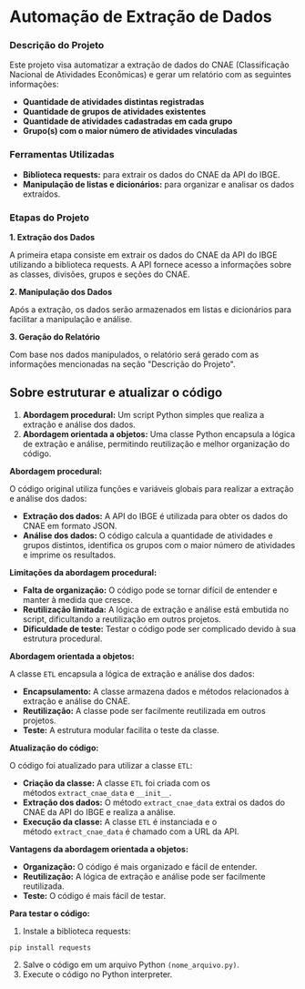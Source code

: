 # Automação de Extração de Dados

### Descrição do Projeto

Este projeto visa automatizar a extração de dados do CNAE (Classificação Nacional de Atividades Econômicas) e gerar um relatório com as seguintes informações:

- **Quantidade de atividades distintas registradas**
- **Quantidade de grupos de atividades existentes**
- **Quantidade de atividades cadastradas em cada grupo**
- **Grupo(s) com o maior número de atividades vinculadas**

### Ferramentas Utilizadas

- **Biblioteca requests:** para extrair os dados do CNAE da API do IBGE.
- **Manipulação de listas e dicionários:** para organizar e analisar os dados extraídos.

### Etapas do Projeto

**1. Extração dos Dados**

A primeira etapa consiste em extrair os dados do CNAE da API do IBGE utilizando a biblioteca requests. A API fornece acesso a informações sobre as classes, divisões, grupos e seções do CNAE.

**2. Manipulação dos Dados**

Após a extração, os dados serão armazenados em listas e dicionários para facilitar a manipulação e análise.

**3. Geração do Relatório**

Com base nos dados manipulados, o relatório será gerado com as informações mencionadas na seção "Descrição do Projeto".

##

## Sobre estruturar e atualizar o código

1. **Abordagem procedural:** Um script Python simples que realiza a extração e análise dos dados.
2. **Abordagem orientada a objetos:** Uma classe Python encapsula a lógica de extração e análise, permitindo reutilização e melhor organização do código.

**Abordagem procedural:**

O código original utiliza funções e variáveis ​​globais para realizar a extração e análise dos dados:

- **Extração dos dados:** A API do IBGE é utilizada para obter os dados do CNAE em formato JSON.
- **Análise dos dados:** O código calcula a quantidade de atividades e grupos distintos, identifica os grupos com o maior número de atividades e imprime os resultados.

**Limitações da abordagem procedural:**

- **Falta de organização:** O código pode se tornar difícil de entender e manter à medida que cresce.
- **Reutilização limitada:** A lógica de extração e análise está embutida no script, dificultando a reutilização em outros projetos.
- **Dificuldade de teste:** Testar o código pode ser complicado devido à sua estrutura procedural.

**Abordagem orientada a objetos:**

A classe `ETL` encapsula a lógica de extração e análise dos dados:

- **Encapsulamento:** A classe armazena dados e métodos relacionados à extração e análise do CNAE.
- **Reutilização:** A classe pode ser facilmente reutilizada em outros projetos.
- **Teste:** A estrutura modular facilita o teste da classe.

**Atualização do código:**

O código foi atualizado para utilizar a classe `ETL`:

- **Criação da classe:** A classe `ETL` foi criada com os métodos `extract_cnae_data` e `__init__`.
- **Extração dos dados:** O método `extract_cnae_data` extrai os dados do CNAE da API do IBGE e realiza a análise.
- **Execução da classe:** A classe `ETL` é instanciada e o método `extract_cnae_data` é chamado com a URL da API.

**Vantagens da abordagem orientada a objetos:**

- **Organização:** O código é mais organizado e fácil de entender.
- **Reutilização:** A lógica de extração e análise pode ser facilmente reutilizada.
- **Teste:** O código é mais fácil de testar.

**Para testar o código:**

1. Instale a biblioteca requests:

```
pip install requests
```

2. Salve o código em um arquivo Python `(nome_arquivo.py)`.
3. Execute o código no Python interpreter.
